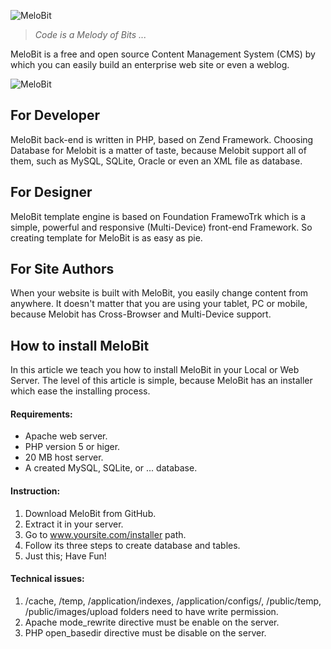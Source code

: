 ![MeloBit](https://raw.github.com/hamidreza-s/MeloBit/master/public/images/misc/logo.png "MeloBit")
> *Code is a Melody of Bits ...*

MeloBit is a free and open source Content Management System (CMS) by which you can easily build an enterprise web site or even a weblog.

![MeloBit](https://raw.github.com/hamidreza-s/MeloBit/master/public/images/misc/index_banner.jpg "MeloBit")

For Developer
-----
MeloBit back-end is written in PHP, based on Zend Framework. Choosing Database for Melobit is a matter of taste, because Melobit support all of them, such as MySQL, SQLite, Oracle or even an XML file as database.

For Designer
-----
MeloBit template engine is based on Foundation FramewoTrk which is a simple, powerful and responsive (Multi-Device) front-end Framework. So creating template for MeloBit is as easy as pie.

For Site Authors
-----
When your website is built with MeloBit, you easily change content from anywhere. It doesn't matter that you are using your tablet, PC or mobile, because Melobit has Cross-Browser and Multi-Device support.

How to install MeloBit
-----
In this article we teach you how to install MeloBit in your Local or Web Server. The level of this article is simple, because MeloBit has an installer which ease the installing process.

#### Requirements: ####
- Apache web server.
- PHP version 5 or higer.
- 20 MB host server.
- A created MySQL, SQLite, or ... database.

#### Instruction: ####
1. Download MeloBit from GitHub.
2. Extract it in your server.
3. Go to www.yoursite.com/installer path.
4. Follow its three steps to create database and tables.
5. Just this; Have Fun!

#### Technical issues: ####
1. /cache, /temp, /application/indexes, /application/configs/, /public/temp, /public/images/upload folders need to have write permission.
2. Apache mode_rewrite directive must be enable on the server.
3. PHP open_basedir directive must be disable on the server.
